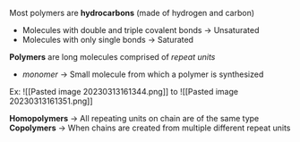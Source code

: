Most polymers are **hydrocarbons** (made of hydrogen and carbon)
- Molecules with double and triple covalent bonds → Unsaturated
- Molecules with only single bonds → Saturated

**Polymers** are long molecules comprised of *repeat units*
- *monomer* → Small molecule from which a polymer is synthesized

Ex:
![[Pasted image 20230313161344.png]]  to ![[Pasted image 20230313161351.png]]

**Homopolymers** → All repeating units on chain are of the same type
**Copolymers** → When chains are created from multiple different repeat units

